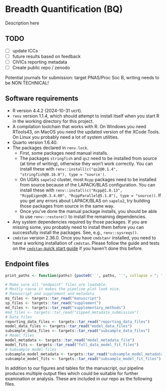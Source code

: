

<!-- README.md is generated from README.qmd. Please edit that file -->

# Breadth Quantification (BQ)

Description here

## TODO

- [ ] update ICCs
- [ ] future results based on feedback
- [ ] CIVICs reporting metadata
- [ ] Create public repo / zenodo

Potential journals for submission: target PNAS/Proc Soc B, writing needs
to be NON TECHNICAL!

## Software requirements

- R version 4.4.2 (2024-10-31 ucrt).
- `renv` version 1.1.4, which should attempt to install itself when you
  start R in the working directory for this project.
- A compilation toolchain that works with R. On Windows you need
  RTools43, on MacOS you need the updated version of the XCode Tools. On
  Linux you probably need a lot of system utilities.
- Quarto version 1.6.40.
- The packages declared in `renv.lock`.
  - First, some packages need manual installs.
  - The packages `stringfish` and `qs2` need to be installed from source
    (at time of writing), otherwise they won’t work correctly. You can
    install these with
    `renv::install(c("qs2@0.1.4", "stringfish@0.16.0"), type = "source')`.
  - On UGA’s `sapelo2` cluster, most `Rcpp` packages need to be
    installed from source because of the LAPACK/BLAS configuration. You
    can install these with
    `renv::install(c("Rcpp@1.0.13", "RcppEigen@0.3.4.00", "RcppParallel@5.1.8"), type = "source))`.
    If you get any errors about LAPACK/BLAS on `sapelo2`, try building
    those packages from source in the same way.
  - Once you’ve done the manual package installs, you should be able to
    use `renv::restore()` to install the remaining dependencies.
- Any system dependencies required by those packages. If you are missing
  some, you probably need to install them before you can successfully
  install the packages. See, e.g., `renv::sysreqs()`.
- `cmdstan` version 2.36.0. Once you have `cmdstanr` installed, you need
  to have a working installation of `cmdstan`. Please follow the guide
  and tests on the [`cmdstan` quick start
  guide](https://mc-stan.org/cmdstanr/articles/cmdstanr.html) if you
  haven’t done this before.

## Endpoint files

``` r
print_paths <- function(paths) {paste0('`', paths, '`', collapse = "; ")}

# Make sure all "endpoint" files are loadable.
# Mostly cause it makes the pipeline plot look nice.
# Manuscript and supplement and metadata
ms_files <- targets::tar_read("manuscript")
sp_files <- targets::tar_read("supplement")
md_files <- targets::tar_read("supplementary_methods")
#md_files <- targets::tar_read("zipped_metadata_submission")
# Data files
reporting_data_files <- targets::tar_read("reporting_data_files")
model_data_files <- targets::tar_read("model_data_files")
subsample_data_files <- targets::tar_read("subsample_data_files")
# Model files
model_metadata <- targets::tar_read("model_metadata_file")
model_fits <- targets::tar_read("full_data_model_fit_files")
# Subsample model files
subsample_model_metadata <- targets::tar_read("subsample_model_metadata_files")
subsample_model_fits <- targets::tar_read("subsample_model_fit_files")
```

In addition to our figures and tables for the manuscript, our pipeline
produces multiple output files which could be suitable for further
examination or analysis. These are included in our repo as the following
files.

<!-- END OF FILE -->

